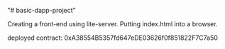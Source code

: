 "# basic-dapp-project" 

Creating a front-end using lite-server. Putting index.html into a browser.


deployed contract: 0xA38554B5357fd647eDE03626f0f851822F7C7a50

